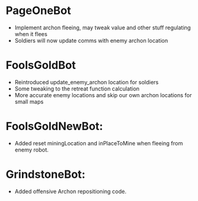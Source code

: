 # PageOneBot
* Implement archon fleeing, may tweak value and other stuff regulating when it flees
* Soldiers will now update comms with enemy archon location

# FoolsGoldBot
* Reintroduced update_enemy_archon location for soldiers
* Some tweaking to the retreat function calculation
* More accurate enemy locations and skip our own archon locations for small maps

# FoolsGoldNewBot:
* Added reset miningLocation and inPlaceToMine when fleeing from enemy robot.

# GrindstoneBot:
* Added offensive Archon repositioning code.